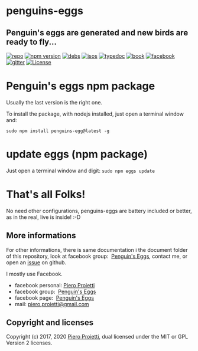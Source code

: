 penguins-eggs
=============

## Penguin&#39;s eggs are generated and new birds are ready to fly...
[![repo](https://img.shields.io/badge/repo-github.com-blue)](https://github.com/pieroproietti/penguins-eggs)
[![npm version](https://img.shields.io/npm/v/penguins-eggs.svg)](https://npmjs.org/package/penguins-eggs)
[![debs](https://img.shields.io/badge/deb-packages-blue)](https://sourceforge.net/projects/penguins-eggs/files/DEBS)
[![isos](https://img.shields.io/badge/iso-images-blue)](https://sourceforge.net/projects/penguins-eggs/files/iso)
[![typedoc](https://img.shields.io/badge/doc-typedoc-blue)](https://penguins-eggs.sourceforge.io/index.html)
[![book](https://img.shields.io/badge/book-penguin's%20eggs-blue)](https://penguin-s-eggs.gitbook.io/project/)
[![facebook](https://img.shields.io/badge/page-facebook-blue)](https://www.facebook.com/penguinseggs)
[![gitter](https://img.shields.io/badge/chat-gitter-blue)](https://gitter.im/penguins-eggs-1/community?utm_source=badge&utm_medium=badge&utm_campaign=pr-badge)
[![License](https://img.shields.io/badge/license-MIT/GPL2-blue)](https://github.com/pieroproietti/penguins-eggs/blob/master/LICENSE)


# Penguin's eggs npm package

Usually the last version is the right one.

To install the package, with nodejs installed, just open a terminal window and:

```sudo npm install penguins-egg@latest -g```

# update eggs (npm package)

Just open a terminal window and digit:
```sudo npm eggs update```


# That's all Folks!
No need other configurations, penguins-eggs are battery included or better, as in the real, live is inside! :-D

## More informations
For other informations, there is same documentation i the document folder of this repository,
look at facebook group:  [Penguin's Eggs](https://www.facebook.com/groups/128861437762355/),
contact me, or open an [issue](https://github.com/pieroproietti/penguins-eggs/issues) on github.

I mostly use Facebook.

* facebook personal: [Piero Proietti](https://www.facebook.com/thewind61)
* facebook group:  [Penguin's Eggs](https://www.facebook.com/groups/128861437762355/)
* facebook page:  [Penguin's Eggs](https://www.facebook.com/penguinseggs)
* mail: piero.proietti@gmail.com


## Copyright and licenses
Copyright (c) 2017, 2020 [Piero Proietti](https://github.com/pieroproietti), dual licensed under the MIT or GPL Version 2 licenses.
